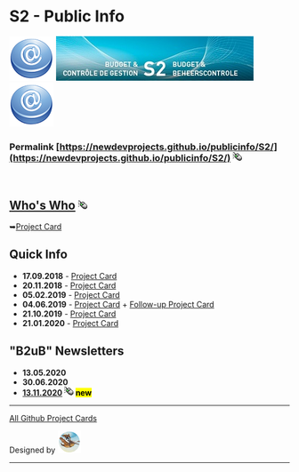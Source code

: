 # S2 - Public Info

![](S2/at.png) ![](S2/header.jpg) ![](S2/at.png)

### Permalink [https://newdevprojects.github.io/publicinfo/S2/](https://newdevprojects.github.io/publicinfo/S2/) ![](S2/B2usualB/click.gif)

&nbsp;

## [Who's Who](S2/whoswho.md) ![](S2/B2usualB/click.gif)

&#10149;[Project Card](https://github.com/Newdevprojects/publicinfo/projects/1#card-25592022)

## Quick Info

* **17.09.2018** - [Project Card](https://github.com/Newdevprojects/publicinfo/projects/1#card-25591770)  
* **20.11.2018** - [Project Card](https://github.com/Newdevprojects/publicinfo/projects/1#card-25591831)
* **05.02.2019** - [Project Card](https://github.com/Newdevprojects/publicinfo/projects/1#card-25591859)
* **04.06.2019** - [Project Card](https://github.com/Newdevprojects/publicinfo/projects/1#card-25591892) + [Follow-up Project Card](https://github.com/Newdevprojects/publicinfo/projects/1#card-25591632)
* **21.10.2019** - [Project Card](https://github.com/Newdevprojects/publicinfo/projects/1#card-29636187)
* **21.01.2020** - [Project Card](https://github.com/Newdevprojects/publicinfo/projects/1#card-32431749)

## "B2uB" Newsletters

* **13.05.2020**
* **30.06.2020**
* [**13.11.2020**](S2/B2usualB/Back_to_Usual3.md) ![](S2/B2usualB/click.gif) <mark><b>new</b></mark>

---

[All Github Project Cards](https://github.com/Newdevprojects/publicinfo/projects/1)  

Designed by ![](rd_40x40.png "Robert Dumoulin, Correspondant Communication S2")

---


